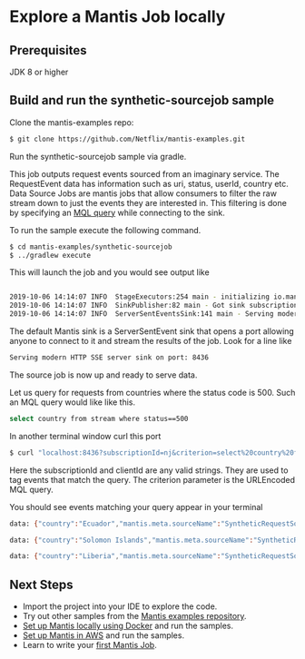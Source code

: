 # Explore a Mantis Job locally

## Prerequisites

JDK 8 or higher

## Build and run the synthetic-sourcejob sample

Clone the mantis-examples repo:

```bash
$ git clone https://github.com/Netflix/mantis-examples.git
```

Run the synthetic-sourcejob sample via gradle.

This job outputs request events sourced from an imaginary service. The RequestEvent data
has information such as uri, status, userId, country etc.
Data Source Jobs are mantis jobs that allow consumers to filter the raw stream down to just the events 
they are interested in. 
This filtering is done by specifying an [MQL query](../../develop/querying/mql.md) while connecting to the sink.

To run the sample execute the following command.
```bash
$ cd mantis-examples/synthetic-sourcejob
$ ../gradlew execute
```
This will launch the job and you would see output like
```bash

2019-10-06 14:14:07 INFO  StageExecutors:254 main - initializing io.mantisrx.sourcejob.synthetic.stage.TaggingStage
2019-10-06 14:14:07 INFO  SinkPublisher:82 main - Got sink subscription, onSubscribe=null
2019-10-06 14:14:07 INFO  ServerSentEventsSink:141 main - Serving modern HTTP SSE server sink on port: 8436
```

The default Mantis sink is a ServerSentEvent sink that opens a port allowing anyone to connect
to it and stream the results of the job.
Look for a line like
```bash
Serving modern HTTP SSE server sink on port: 8436
```
The source job is now up and ready to serve data.

Let us query for requests from countries where the status code is 500. 
Such an MQL query would like like this. 
```bash
select country from stream where status==500
```
In another terminal window curl this port
```bash
$ curl "localhost:8436?subscriptionId=nj&criterion=select%20country%20from%20stream%20where%20status%3D%3D500&clientId=nj2"
```
Here the subscriptionId and clientId are any valid strings. They are used to tag events that match the query.
The criterion parameter is the URLEncoded MQL query.

You should see events matching your query appear in your terminal

```bash
data: {"country":"Ecuador","mantis.meta.sourceName":"SyntheticRequestSource","mantis.meta.timestamp":1570396602599,"status":500}

data: {"country":"Solomon Islands","mantis.meta.sourceName":"SyntheticRequestSource","mantis.meta.timestamp":1570396603342,"status":500}

data: {"country":"Liberia","mantis.meta.sourceName":"SyntheticRequestSource","mantis.meta.timestamp":1570396603844,"status":500}
```

## Next Steps

* Import the project into your IDE to explore the code.
* Try out other samples from the [Mantis examples repository](https://github.com/netflix/mantis-examples).
* [Set up Mantis locally using Docker](docker.md) and run the samples.
* [Set up Mantis in AWS](cloud.md) and run the samples.
* Learn to write your [first Mantis Job](../../develop/writing-jobs/word-count.md).
